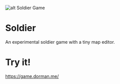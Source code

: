 ![alt Soldier Game](https://i.ibb.co/rMj21pn/soldier-banner.png)

# Soldier
An experimental soldier game with a tiny map editor.

# Try it!
https://game.dorman.me/
